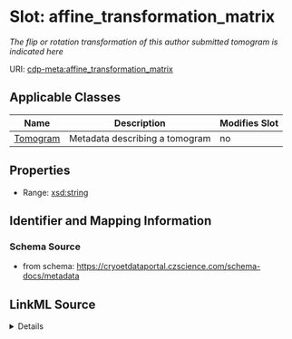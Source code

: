 # Slot: affine_transformation_matrix


_The flip or rotation transformation of this author submitted tomogram is indicated here_



URI: [cdp-meta:affine_transformation_matrix](https://cryoetdataportal.czscience.com/schema/metadata/affine_transformation_matrix)



<!-- no inheritance hierarchy -->




## Applicable Classes

| Name | Description | Modifies Slot |
| --- | --- | --- |
[Tomogram](Tomogram.md) | Metadata describing a tomogram |  no  |







## Properties

* Range: [xsd:string](http://www.w3.org/2001/XMLSchema#string)





## Identifier and Mapping Information







### Schema Source


* from schema: https://cryoetdataportal.czscience.com/schema-docs/metadata




## LinkML Source

<details>
```yaml
name: affine_transformation_matrix
description: The flip or rotation transformation of this author submitted tomogram
  is indicated here
from_schema: https://cryoetdataportal.czscience.com/schema-docs/metadata
exact_mappings:
- cdp-common:tomogram_affine_transformation_matrix
rank: 1000
alias: affine_transformation_matrix
owner: Tomogram
domain_of:
- Tomogram
range: string
inlined: true
inlined_as_list: true

```
</details>